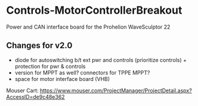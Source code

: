 # Controls-MotorControllerBreakout
Power and CAN interface board for the Prohelion WaveSculptor 22

## Changes for v2.0
- diode for autoswitching b/t ext pwr and controls (prioritize controls) + protection for pwr & controls
- version for MPPT as well? connectors for TPPE MPPT?
-  space for motor interface board (VHB)

Mouser Cart: https://www.mouser.com/ProjectManager/ProjectDetail.aspx?AccessID=de9c48e362


